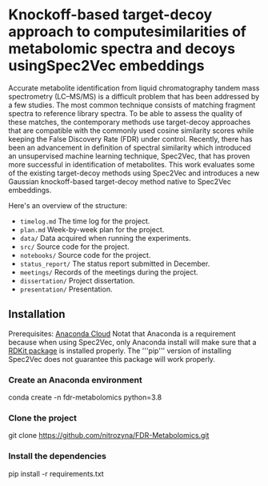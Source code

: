 # Knockoff-based target-decoy approach to computesimilarities of metabolomic spectra and decoys usingSpec2Vec embeddings

Accurate metabolite identification from liquid chromatography tandem mass spectrometry (LC–MS/MS) is a difficult problem that has been addressed by a few studies. The most common technique consists of matching fragment spectra to reference library spectra. To be able to assess the quality of these matches, the contemporary methods use target-decoy approaches that are compatible with the commonly used cosine similarity scores while keeping the False Discovery Rate (FDR) under control. Recently, there has been an advancement in definition of spectral similarity which introduced an unsupervised machine learning technique, Spec2Vec, that has proven more successful in identification of metabolites. This work evaluates some of the existing target-decoy methods using Spec2Vec and introduces a new Gaussian knockoff-based target-decoy method native to Spec2Vec embeddings.  


Here's an overview of the structure:

* `timelog.md` The time log for the project.
* `plan.md` Week-by-week plan for the project. 
* `data/` Data acquired when running the experiments.
* `src/` Source code for the project.
* `notebooks/` Source code for the project.
* `status_report/` The status report submitted in December.
* `meetings/` Records of the meetings during the project.
* `dissertation/` Project dissertation.
* `presentation/` Presentation.


## Installation 
Prerequisites:
[Anaconda Cloud](https://docs.anaconda.com/anaconda/install/)
Notat that Anaconda is a requirement because when using Spec2Vec, only Anaconda install will make sure that a [RDKit package](https://rdkit.org/) is installed properly. The '''pip''' version of installing Spec2Vec does not guarantee this package will work properly.

### Create an Anaconda environment
conda create -n fdr-metabolomics python=3.8

### Clone the project
git clone https://github.com/nitrozyna/FDR-Metabolomics.git

### Install the dependencies
pip install -r requirements.txt
